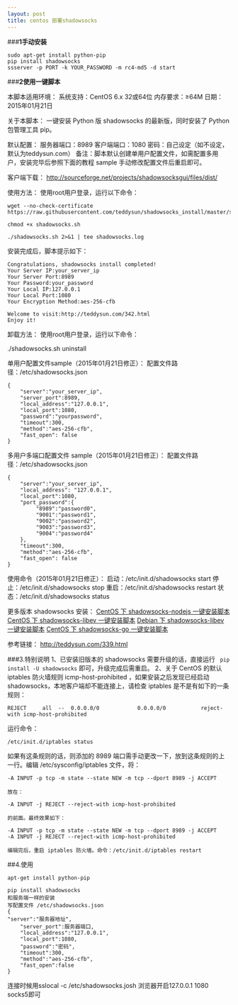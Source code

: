 ```yaml
---
layout: post
title: centos 部署shadowsocks
---
```

###**1手动安装**
```
sudo apt-get install python-pip
pip install shadowsocks
ssserver -p PORT -k YOUR_PASSWORD -m rc4-md5 -d start 
```
###**2使用一键脚本**

本脚本适用环境：
系统支持：CentOS 6.x 32或64位
内存要求：≥64M
日期：2015年01月21日

关于本脚本：
一键安装 Python 版 shadowsocks 的最新版，同时安装了 Python 包管理工具 pip。

默认配置：
服务器端口：8989
客户端端口：1080
密码：自己设定（如不设定，默认为teddysun.com）
备注：脚本默认创建单用户配置文件，如需配置多用户，安装完毕后参照下面的教程 sample 手动修改配置文件后重启即可。

客户端下载：
http://sourceforge.net/projects/shadowsocksgui/files/dist/

使用方法：
使用root用户登录，运行以下命令：

```
wget --no-check-certificate https://raw.githubusercontent.com/teddysun/shadowsocks_install/master/shadowsocks.sh

chmod +x shadowsocks.sh

./shadowsocks.sh 2>&1 | tee shadowsocks.log
```

安装完成后，脚本提示如下：

```
Congratulations, shadowsocks install completed!
Your Server IP:your_server_ip
Your Server Port:8989
Your Password:your_password
Your Local IP:127.0.0.1
Your Local Port:1080
Your Encryption Method:aes-256-cfb

Welcome to visit:http://teddysun.com/342.html
Enjoy it!
```

卸载方法：
使用root用户登录，运行以下命令：

./shadowsocks.sh uninstall

单用户配置文件sample（2015年01月21日修正）：
配置文件路径：/etc/shadowsocks.json

```
{
    "server":"your_server_ip",
    "server_port":8989,
    "local_address":"127.0.0.1",
    "local_port":1080,
    "password":"yourpassword",
    "timeout":300,
    "method":"aes-256-cfb",
    "fast_open": false
}
```

多用户多端口配置文件 sample（2015年01月21日修正）：
配置文件路径：/etc/shadowsocks.json

```
{
    "server":"your_server_ip",
    "local_address": "127.0.0.1",
    "local_port":1080,
    "port_password":{
         "8989":"password0",
         "9001":"password1",
         "9002":"password2",
         "9003":"password3",
         "9004":"password4"
    },
    "timeout":300,
    "method":"aes-256-cfb",
    "fast_open": false
}
```

使用命令（2015年01月21日修正）：
启动：/etc/init.d/shadowsocks start
停止：/etc/init.d/shadowsocks stop
重启：/etc/init.d/shadowsocks restart
状态：/etc/init.d/shadowsocks status




更多版本 shadowsocks 安装：
[CentOS 下 shadowsocks-nodejs 一键安装脚本](http://teddysun.com/355.html)
[CentOS 下 shadowsocks-libev 一键安装脚本](http://teddysun.com/357.html)
[Debian 下 shadowsocks-libev 一键安装脚本](http://teddysun.com/358.html)
[CentOS 下 shadowsocks-go 一键安装脚本](http://teddysun.com/392.html)

参考链接：
http://teddysun.com/339.html







###3.特别说明
1、已安装旧版本的 shadowsocks 需要升级的话，直接运行
``` pip install -U shadowsocks```
即可，升级完成后需重启。
2、关于 CentOS 的默认 iptables 防火墙规则 icmp-host-prohibited ，如果安装之后发现已经启动 shadowsocks，本地客户端却不能连接上，请检查 iptables 是不是有如下的一条规则：

```
REJECT     all  --  0.0.0.0/0            0.0.0.0/0           reject-with icmp-host-prohibited
```

运行命令：

```
/etc/init.d/iptables status 
```

如果有这条规则的话，则添加的 8989 端口需手动更改一下，放到这条规则的上一行。编辑 /etc/sysconfig/iptables 文件，将：

```
-A INPUT -p tcp -m state --state NEW -m tcp --dport 8989 -j ACCEPT

放在：

-A INPUT -j REJECT --reject-with icmp-host-prohibited

的前面。最终效果如下：

-A INPUT -p tcp -m state --state NEW -m tcp --dport 8989 -j ACCEPT
-A INPUT -j REJECT --reject-with icmp-host-prohibited

编辑完后，重启 iptables 防火墙。命令：/etc/init.d/iptables restart
```


##4.使用

```
apt-get install python-pip

pip install shadowsocks
和服务端一样的安装
写配置文件 /etc/shadowsocks.json
{
"server":"服务器地址",
    "server_port":服务器端口,
    "local_address":"127.0.0.1",
    "local_port":1080,
    "password":"密码",
    "timeout":300,
    "method":"aes-256-cfb",
    "fast_open":false
}
```

连接时候用sslocal -c /etc/shadowsocks.josh
浏览器开启127.0.0.1 1080 socks5即可





